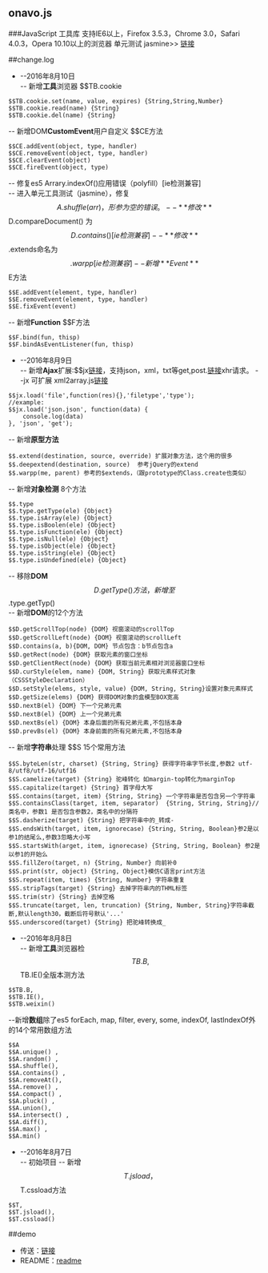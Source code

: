 ## onavo.js
###JavaScript 工具库
支持IE6以上，Firefox 3.5.3，Chrome 3.0，Safari 4.0.3，Opera 10.10以上的浏览器
单元测试 jasmine>> [链接](https://github.com/3JTeam/onavojs/tree/test)   

##change.log
- --2016年8月10日  
-- 新增**工具**浏览器 $$TB.cookie  
```
$$TB.cookie.set(name, value, expires) {String,String,Number}
$$TB.cookie.read(name) {String}
$$TB.cookie.del(name) {String}
```
-- 新增DOM**CustomEvent**用户自定义 $$CE方法  
```
$$CE.addEvent(object, type, handler)
$$CE.removeEvent(object, type, handler)
$$CE.clearEvent(object)
$$CE.fireEvent(object, type)
```

-- 修复es5 Arrary.indexOf()应用错误（polyfill）[ie检测兼容]  
-- 进入单元工具测试（jasmine），修复$$A.shuffle(arr)，形参为空的错误。  
-- **修改**$$D.compareDocument() 为 $$D.contains() [ie检测兼容]  
-- **修改**$$.extends命名为$$.warpp [ie检测兼容]  
-- 新增**Event** $$E方法  
```
$$E.addEvent(element, type, handler)
$$E.removeEvent(element, type, handler)
$$E.fixEvent(event)
```
-- 新增**Function** $$F方法
```
$$F.bind(fun, thisp)
$$F.bindAsEventListener(fun, thisp)
```


- --2016年8月9日  
-- 新增**Ajax**扩展:$$jx[链接](http://115.29.139.162:10086/ceshi/jx/index.html)，支持json，xml，txt等get,post.[链接](http://115.29.139.162:10086/onavo/index.html)xhr请求。
--jx 可扩展 xml2array.js[链接](http://115.29.139.162:10086/ceshi/xmlArray/html.html)
```
$$jx.load('file',function(res){},'filetype','type');
//example:
$$jx.load('json.json', function(data) {
    console.log(data)
}, 'json', 'get');
```
-- 新增**原型方法**
```
$$.extend(destination, source, override) 扩展对象方法，这个用的很多
$$.deepextend(destination, source)  参考jQuery的extend
$$.warpp(me, parent) 参考的$extends，（跟prototype的Class.create也类似）
```
-- 新增**对象检测** 8个方法
```
$$.type
$$.type.getType(ele) {Object}
$$.type.isArray(ele) {Object}
$$.type.isBoolen(ele) {Object}
$$.type.isFunction(ele) {Object}
$$.type.isNull(ele) {Object}
$$.type.isObject(ele) {Object}
$$.type.isString(ele) {Object}
$$.type.isUndefined(ele) {Object}
```
-- 移除**DOM**$$D.getType()方法，新增至$$.type.getTyp()  
-- 新增**DOM**的12个方法  
```
$$D.getScrollTop(node) {DOM} 视窗滚动的scrollTop
$$D.getScrollLeft(node) {DOM} 视窗滚动的scrollLeft
$$D.contains(a, b){DOM, DOM} 节点包含：b节点包含a
$$D.getRect(node) {DOM} 获取元素的窗口坐标
$$D.getClientRect(node) {DOM} 获取当前元素相对浏览器窗口坐标
$$D.curStyle(elem, name) {DOM, String} 获取元素样式对象 （CSSStyleDeclaration）
$$D.setStyle(elems, style, value) {DOM, String, String}设置对象元素样式
$$D.getSize(elems) {DOM} 获得DOM对象的盒模型BOX宽高 
$$D.nextB(el) {DOM} 下一个兄弟元素
$$D.nextB(el) {DOM} 上一个兄弟元素
$$D.nextBs(el) {DOM} 本身后面的所有兄弟元素,不包括本身
$$D.prevBs(el) {DOM} 本身前面的所有兄弟元素,不包括本身
```
-- 新增**字符串**处理 $$S 15个常用方法
```
$$S.byteLen(str, charset) {String, String} 获得字符串字节长度,参数2 utf-8/utf8/utf-16/utf16
$$S.camelize(target) {String} 驼峰转化 如margin-top转化为marginTop
$$S.capitalize(target) {String} 首字母大写 
$$S.contains(target, item) {String, String} 一个字符串是否包含另一个字符串
$$S.containsClass(target, item, separator)  {String, String, String}// 类名中，参数1 是否包含参数2，类名中的分隔符
$$S.dasherize(target) {String} 把字符串中的_转成-
$$S.endsWith(target, item, ignorecase) {String, String, Boolean}参2是以参1的结尾么,参数3忽略大小写
$$S.startsWith(arget, item, ignorecase) {String, String, Boolean} 参2是以参1的开始么
$$S.fillZero(target, n) {String, Number} 向前补0
$$S.print(str, object) {String, Object}模仿C语言print方法
$$S.repeat(item, times) {String, Number} 字符串重复
$$S.stripTags(target) {String} 去掉字符串内的THML标签
$$S.trim(str) {String} 去掉空格
$$S.truncate(target, len, truncation) {String, Number, String}字符串截断,默认length30，截断后符号默认'...'
$$S.underscored(target) {String} 把驼峰转换成_
```


- --2016年8月8日  
-- 新增**工具**浏览器检 $$TB.B , $$TB.IE()全版本测方法
```
$$TB.B,
$$TB.IE(),
$$TB.weixin()
```
--新增**数组**除了es5 forEach, map, filter, every, some, indexOf, lastIndexOf外的14个常用数组方法
``` 
$$A
$$A.unique() ,
$$A.random() ,
$$A.shuffle(),
$$A.contains() ,
$$A.removeAt(), 
$$A.remove() ,
$$A.compact() ,
$$A.pluck() ,
$$A.union(), 
$$A.intersect() ,
$$A.diff(),
$$A.max() ,
$$A.min()
```

- --2016年8月7日  
-- 初始项目
-- 新增$$T.jsload，$$T.cssload方法
```
$$T,
$$T.jsload(),
$$T.cssload()
```

##demo
- 传送：[链接](http://115.29.139.162:10086/onavo/index.html)
- README：[readme](http://115.29.139.162:10086/onavo/README.html)